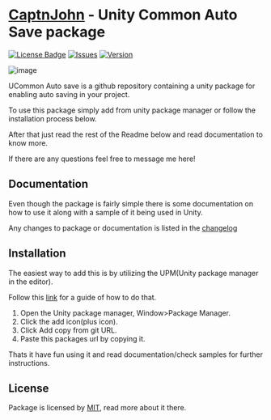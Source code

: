 # [CaptnJohn](https://github.com/CaptnJohn/ucommon-auto-save) - Unity Common Auto Save package

[![License Badge](https://img.shields.io/apm/l/ucommon-auto-save)](/LICENSE.md)
[![Issues](https://img.shields.io/github/issues/CaptnJohn/ucommon-auto-save)](https://github.com/CaptnJohn/ucommon-auto-save/issues)
[![Version](https://img.shields.io/github/package-json/v/CaptnJohn/ucommon-auto-save)](https://img.shields.io/github/package-json/v/CaptnJohn/ucommon-auto-save)

![image](https://user-images.githubusercontent.com/16833945/181690966-65b43a04-5f3b-4682-afcf-7a6fc3dec3da.png)

UCommon Auto save is a github repository containing a unity package for enabling auto saving in your project.

To use this package simply add from unity package manager or follow the installation process below.

After that just read the rest of the Readme below and read documentation to know more.

If there are any questions feel free to message me here!

## Documentation

Even though the package is fairly simple there is some documentation on how to use it along with a sample of it being used in Unity.

Any changes to package or documentation is listed in the [changelog](/CHANGELOG.md)

## Installation

The easiest way to add this is by utilizing the UPM(Unity package manager in the editor).

Follow this [link](https://docs.unity3d.com/Manual/upm-ui-giturl.html) for a guide of how to do that.

1. Open the Unity package manager, Window>Package Manager.
2. Click the add icon(plus icon).
3. Click Add copy from git URL.
4. Paste this packages url by copying it.

Thats it have fun using it and read documentation/check samples for further instructions.

## License

Package is licensed by [MIT](/LICENSE.md), read more about it there.
